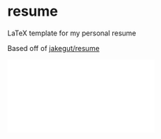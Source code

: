 # resume
LaTeX template for my personal resume

Based off of [jakegut/resume](https://github.com/jakegut/resume/)   

![resume](/resume.pdf)
